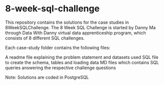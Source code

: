 # 8-week-sql-challenge




This repository contains the solutions for the case studies in 8WeekSQLChallenge. The 8 Week SQL Challenge is started by Danny Ma through Data With Danny virtual data apprenticeship program, which consists of 8 different SQL challenges.

Each case-study folder contains the following files:

A readme file explaining the problem statement and datasets used
SQL file to create the schema, tables and loading data
MD files which contains SQL queries answering the respective challenge questions

Note: Solutions are coded in PostgreSQL
